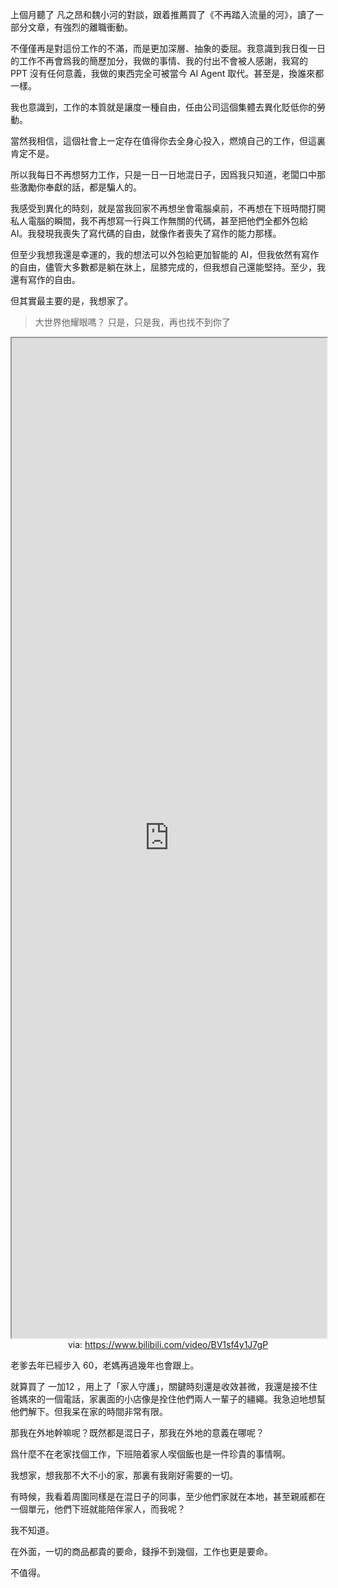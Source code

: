 上個月聽了 凡之昂和魏小河的對談，跟着推薦買了《不再踏入流量的河》，讀了一部分文章，有強烈的離職衝動。

不僅僅再是對這份工作的不滿，而是更加深層、抽象的委屈。我意識到我日復一日的工作不再會爲我的簡歷加分，我做的事情、我的付出不會被人感謝，我寫的 PPT 沒有任何意義，我做的東西完全可被當今 AI Agent 取代。甚至是，換誰來都一樣。

我也意識到，工作的本質就是讓度一種自由，任由公司這個集體去異化貶低你的勞動。

當然我相信，這個社會上一定存在值得你去全身心投入，燃燒自己的工作，但這裏肯定不是。

所以我每日不再想努力工作，只是一日一日地混日子，因爲我只知道，老闆口中那些激勵你奉獻的話，都是騙人的。

我感受到異化的時刻，就是當我回家不再想坐會電腦桌前，不再想在下班時間打開私人電腦的瞬間，我不再想寫一行與工作無關的代碼，甚至把他們全都外包給 AI。我發現我喪失了寫代碼的自由，就像作者喪失了寫作的能力那樣。

但至少我想我還是幸運的，我的想法可以外包給更加智能的 AI，但我依然有寫作的自由，儘管大多數都是躺在牀上，屈膝完成的，但我想自己還能堅持。至少，我還有寫作的自由。

但其實最主要的是，我想家了。

> 大世界他耀眼嗎？
> 只是，只是我，再也找不到你了

<iframe src='https://player.bilibili.com/player.html?isOutside=true&bvid=BV1sf4y1J7gP&p=1&autoplay=false' style='height:40vh;width:100%' class='iframe-radius' allow='fullscreen'></iframe>
<center>via: <a href='https://www.bilibili.com/video/BV1sf4y1J7gP' target='_blank' class='external-link'>https://www.bilibili.com/video/BV1sf4y1J7gP</a></center>

老爹去年已經步入 60，老媽再過幾年也會跟上。

就算買了 一加12 ，用上了「家人守護」，關鍵時刻還是收效甚微，我還是接不住爸媽來的一個電話，家裏面的小店像是拴住他們兩人一輩子的繮繩。我急迫地想幫他們解下。但我呆在家的時間非常有限。

那我在外地幹嘛呢？既然都是混日子，那我在外地的意義在哪呢？

爲什麼不在老家找個工作，下班陪着家人喫個飯也是一件珍貴的事情啊。

我想家，想我那不大不小的家，那裏有我剛好需要的一切。

有時候，我看着周圍同樣是在混日子的同事，至少他們家就在本地，甚至親戚都在一個單元，他們下班就能陪伴家人，而我呢？

我不知道。

在外面，一切的商品都貴的要命，錢掙不到幾個，工作也更是要命。

不值得。